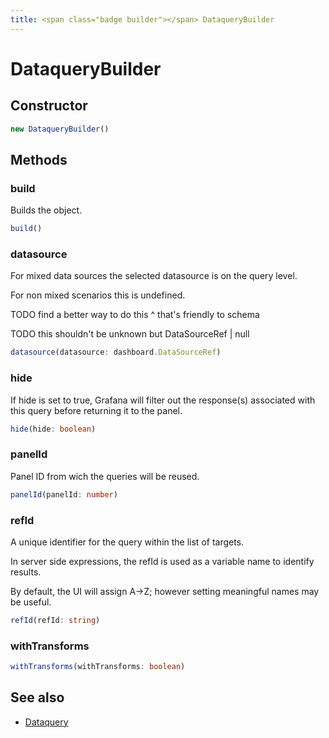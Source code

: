 ```yaml
---
title: <span class="badge builder"></span> DataqueryBuilder
---
```

# <span class="badge builder"></span> DataqueryBuilder

## Constructor

```typescript
new DataqueryBuilder()
```
## Methods

### <span class="badge object-method"></span> build

Builds the object.

```typescript
build()
```

### <span class="badge object-method"></span> datasource

For mixed data sources the selected datasource is on the query level.

For non mixed scenarios this is undefined.

TODO find a better way to do this ^ that's friendly to schema

TODO this shouldn't be unknown but DataSourceRef | null

```typescript
datasource(datasource: dashboard.DataSourceRef)
```

### <span class="badge object-method"></span> hide

If hide is set to true, Grafana will filter out the response(s) associated with this query before returning it to the panel.

```typescript
hide(hide: boolean)
```

### <span class="badge object-method"></span> panelId

Panel ID from wich the queries will be reused.

```typescript
panelId(panelId: number)
```

### <span class="badge object-method"></span> refId

A unique identifier for the query within the list of targets.

In server side expressions, the refId is used as a variable name to identify results.

By default, the UI will assign A->Z; however setting meaningful names may be useful.

```typescript
refId(refId: string)
```

### <span class="badge object-method"></span> withTransforms

```typescript
withTransforms(withTransforms: boolean)
```

## See also

 * <span class="badge object-type-interface"></span> [Dataquery](./object-Dataquery.md)
